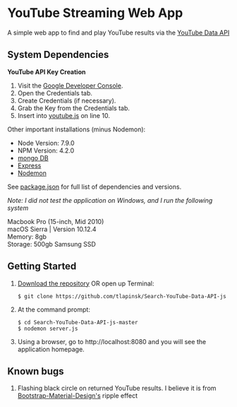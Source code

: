 # YouTube Streaming Web App 
A simple web app to find and play YouTube results via the [YouTube Data API](https://developers.google.com/youtube/v3/getting-started)

## System Dependencies
**YouTube API Key Creation**
1. Visit the [Google Developer Console](https://console.developers.google.com).
2. Open the Credentials tab.
3. Create Credentials (if necessary).
4. Grab the Key from the Credentials tab.
5. Insert into [youtube.js](https://github.com/tlapinsk/Search-YouTube-Data-API-js/blob/master/public/js/youtube.js) on line 10.

Other important installations (minus Nodemon):

- Node Version: 7.9.0
- NPM Version: 4.2.0
- [mongo DB](https://github.com/mongodb/mongo)
- [Express](https://github.com/expressjs/express)
- [Nodemon](https://github.com/remy/nodemon)

See [package.json](https://github.com/tlapinsk/Search-YouTube-Data-API-js/blob/master/package.json) for full list of dependencies and versions.

_Note: I did not test the application on Windows, and I run the following system_

Macbook Pro (15-inch, Mid 2010)  
macOS Sierra | Version 10.12.4  
Memory: 8gb  
Storage: 500gb Samsung SSD

## Getting Started

1. [Download the repository](https://github.com/tlapinsk/Search-YouTube-Data-API-js/archive/master.zip) OR open up Terminal:

	```shell session
	$ git clone https://github.com/tlapinsk/Search-YouTube-Data-API-js
	```

2. At the command prompt:

	```shell session
	$ cd Search-YouTube-Data-API-js-master
	$ nodemon server.js
	```

3. Using a browser, go to http://localhost:8080 and you will see the application homepage.

## Known bugs

1. Flashing black circle on returned YouTube results. I believe it is from [Bootstrap-Material-Design's](https://github.com/FezVrasta/bootstrap-material-design) ripple effect
